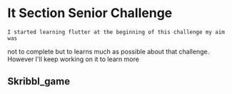 # It Section Senior  Challenge
    I started learning flutter at the beginning of this challenge my aim was
not to complete but to learns much as possible about that challenge. However 
I'll keep working on it to learn more 

## Skribbl_game 


